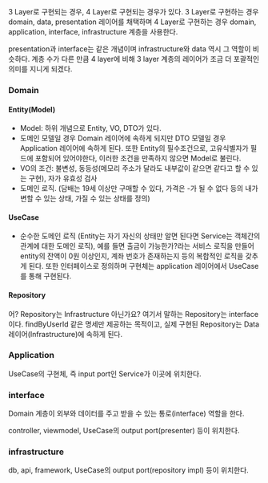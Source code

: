 3 Layer로 구현되는 경우, 4 Layer로 구현되는 경우가 있다. 3 Layer로 구현하는 경우 domain, data, presentation 레이어를 채택하며 4 Layer로 구현하는 경우 domain, application, interface, infrastructure 계층을 사용한다.

presentation과 interface는 같은 개념이며 infrastructure와 data 역시 그 역할이 비슷하다. 계층 수가 다른 만큼 4 layer에 비해 3 layer 계층의 레이어가 조금 더 포괄적인 의미를 지니게 되겠다.

### Domain

#### Entity(Model)
* Model: 하위 개념으로 Entity, VO, DTO가 있다.
* 도메인 모델일 경우 Domain 레이어에 속하게 되지만 DTO 모델일 경우 Application 레이어에 속하게 된다. 또한 Entity의 필수조건으로, 고유식별자가 필드에 포함되어 있어야한다, 이러한 조건을 만족하지 않으면 Model로 불린다.
* VO의 조건: 불변성, 동등성(메모리 주소가 달라도 내부값이 같으면 같다고 할 수 있는 구현), 자가 유효성 검사
* 도메인 로직. (담배는 19세 이상만 구매할 수 있다, 가격은 -가 될 수 없다 등의 내가 변할 수 있는 상태, 가질 수 있는 상태를 정의)

#### UseCase
* 순수한 도메인 로직 (Entity는 자기 자신의 상태만 알면 된다면 Service는 객체간의 관계에 대한 도메인 로직), 예를 들면 출금이 가능한가?라는 서비스 로직을 만들어 entity의 잔액이 0원 이상인지, 계좌 번호가 존재하는지 등의 복합적인 로직을 갖추게 된다. 또한 인터페이스로 정의하며 구현체는 application 레이어에서 UseCase를 통해 구현된다.

#### Repository
어? Repository는 Infrastructure 아닌가요? 여기서 말하는 Repository는 interface이다. findByUserId 같은 명세만 제공하는 목적이고, 실제 구현된  Repository는 Data 레이어(Infrastructure)에 속하게 된다.

### Application

UseCase의 구현체, 즉 input port인 Service가 이곳에 위치한다.

### interface
Domain 계층이 외부와 데이터를 주고 받을 수 있는 통로(interface) 역할을 한다.

controller, viewmodel, UseCase의 output port(presenter) 등이 위치한다.

### infrastructure

db, api, framework, UseCase의 output port(repository impl) 등이 위치한다.
